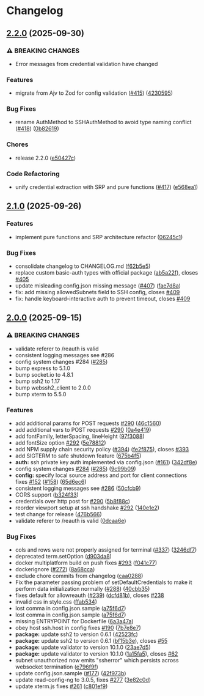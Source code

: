 # Changelog

## [2.2.0](https://github.com/billchurch/webssh2/compare/webssh2-server-v2.1.0...webssh2-server-v2.2.0) (2025-09-30)


### ⚠ BREAKING CHANGES

* Error messages from credential validation have changed

### Features

* migrate from Ajv to Zod for config validation ([#415](https://github.com/billchurch/webssh2/issues/415)) ([4230595](https://github.com/billchurch/webssh2/commit/4230595efdc742892f05cc19176cd11122e1a45b))


### Bug Fixes

* rename AuthMethod to SSHAuthMethod to avoid type naming conflict ([#418](https://github.com/billchurch/webssh2/issues/418)) ([0b82619](https://github.com/billchurch/webssh2/commit/0b826198159078b29b8709aa781da5e1dbf3336d))


### Chores

* release 2.2.0 ([e50427c](https://github.com/billchurch/webssh2/commit/e50427c8d4de0e15bbb30dfa10cc841ed457c43b))


### Code Refactoring

* unify credential extraction with SRP and pure functions ([#417](https://github.com/billchurch/webssh2/issues/417)) ([e568ea1](https://github.com/billchurch/webssh2/commit/e568ea1431b238dcc5d6047c07f2c9536ee0c610))

## [2.1.0](https://github.com/billchurch/webssh2/compare/webssh2-server-v2.0.0...webssh2-server-v2.1.0) (2025-09-26)


### Features

* implement pure functions and SRP architecture refactor ([06245c1](https://github.com/billchurch/webssh2/commit/06245c16da248ba0a14e30394aad81684fb1bd92))


### Bug Fixes

* consolidate changelog to CHANGELOG.md ([f62b5e5](https://github.com/billchurch/webssh2/commit/f62b5e5031d9efda268c1481399bd46af5e5caf3))
* replace custom basic-auth types with official package ([ab5a22f](https://github.com/billchurch/webssh2/commit/ab5a22faf4cbc2204959a0e506a7d9d596f2fae8)), closes [#405](https://github.com/billchurch/webssh2/issues/405)
* update misleading config.json missing message ([#407](https://github.com/billchurch/webssh2/issues/407)) ([fae7d8a](https://github.com/billchurch/webssh2/commit/fae7d8a394e3361f7b69eeb7fd48dbe284a48ee6))
* fix: add missing allowedSubnets field to SSH config, closes [#409](https://github.com/billchurch/webssh2/issues/409)
* fix: handle keyboard-interactive auth to prevent timeout, closes [#409](https://github.com/billchurch/webssh2/issues/409)

## [2.0.0](https://github.com/billchurch/webssh2/compare/webssh2-server-v2.0.0...webssh2-server-v2.0.0) (2025-09-15)

### ⚠ BREAKING CHANGES

* validate referer to /reauth is valid
* consistent logging messages see #286
* config system changes #284 ([#285](https://github.com/billchurch/webssh2/issues/285))
* bump express to 5.1.0
* bump socket.io to 4.8.1
* bump ssh2 to 1.17
* bump webssh2_client to 2.0.0
* bump xterm to 5.5.0

### Features

* add additional params for POST requests [#290](https://github.com/billchurch/webssh2/issues/290) ([46c1560](https://github.com/billchurch/webssh2/commit/46c1560e3c126376e18124e14e5c7fb8c029a0a1))
* add additional vars to POST requests [#290](https://github.com/billchurch/webssh2/issues/290) ([0a4e419](https://github.com/billchurch/webssh2/commit/0a4e419fb371ae95340fa890497022a2aa9d063a))
* add fontFamily, letterSpacing, lineHeight ([97f3088](https://github.com/billchurch/webssh2/commit/97f3088780744e13a6724a4967a4896aac3f20d8))
* add fontSize option [#292](https://github.com/billchurch/webssh2/issues/292) ([5e78812](https://github.com/billchurch/webssh2/commit/5e788129744d326e78ec91bda86ed5cecfd70d3f))
* add NPM supply chain security policy ([#394](https://github.com/billchurch/webssh2/issues/394)) ([fe2f875](https://github.com/billchurch/webssh2/commit/fe2f8757663a9b28954fa0bddd376b9395ae7ea8)), closes [#393](https://github.com/billchurch/webssh2/issues/393)
* add SIGTERM to safe shutdown feature ([675b4f5](https://github.com/billchurch/webssh2/commit/675b4f5a3a92b187b620684eb1ce1b7afa0e2e08))
* **auth:** ssh private key auth implemented via config.json ([#161](https://github.com/billchurch/webssh2/issues/161)) ([342df8e](https://github.com/billchurch/webssh2/commit/342df8eb9cafba52eb63b50a60e11e1431d6fbd4))
* config system changes [#284](https://github.com/billchurch/webssh2/issues/284) ([#285](https://github.com/billchurch/webssh2/issues/285)) ([9c99b09](https://github.com/billchurch/webssh2/commit/9c99b0940ec726193deae3c4999d25a297874d67))
* **config:** specify local source address and port for client connections fixes [#152](https://github.com/billchurch/webssh2/issues/152) ([#158](https://github.com/billchurch/webssh2/issues/158)) ([65d6ec6](https://github.com/billchurch/webssh2/commit/65d6ec68452b80c42fd62534355e456ce1f16a32))
* consistent logging messages see [#286](https://github.com/billchurch/webssh2/issues/286) ([50cfcb9](https://github.com/billchurch/webssh2/commit/50cfcb97788cbd3409b4605adceef3d47e370e38))
* CORS support ([b324f33](https://github.com/billchurch/webssh2/commit/b324f338adeb3518322941639fb83ba9370814cc))
* credentials over http post for [#290](https://github.com/billchurch/webssh2/issues/290) ([5b8f88c](https://github.com/billchurch/webssh2/commit/5b8f88cfef1745c88748277217204e6c38c7ff7e))
* reorder viewport setup at ssh handshake [#292](https://github.com/billchurch/webssh2/issues/292) ([140e1e2](https://github.com/billchurch/webssh2/commit/140e1e24b14d6b74848e9d250c2b44f806ad627d))
* test change for release ([476b566](https://github.com/billchurch/webssh2/commit/476b566c08a84bd35aaccf847253875b2c3afb10))
* validate referer to /reauth is valid ([0dcaa6e](https://github.com/billchurch/webssh2/commit/0dcaa6e15062cdc3252ce52abd9057caf4c00a30))

### Bug Fixes

* cols and rows were not properly assigned for terminal ([#337](https://github.com/billchurch/webssh2/issues/337)) ([3246df7](https://github.com/billchurch/webssh2/commit/3246df75b6516309479beffb0948fd3233caa57b))
* deprecated term.setOption ([d903da8](https://github.com/billchurch/webssh2/commit/d903da87c41882a3736683c7de497cb8bd37f885))
* docker multiplatform build on push fixes [#293](https://github.com/billchurch/webssh2/issues/293) ([f041c77](https://github.com/billchurch/webssh2/commit/f041c779e92dee52ce931ba01f9eadb1ace68cc3))
* dockerignore ([#272](https://github.com/billchurch/webssh2/issues/272)) ([8a68cca](https://github.com/billchurch/webssh2/commit/8a68ccaffa374584b5d9531f9dbeae616bd971f5))
* exclude chore commits from changelog ([caa0288](https://github.com/billchurch/webssh2/commit/caa0288ad132f5c65fba38b30664fb2a3a328e92))
* Fix the parameter passing problem of setDefaultCredentials to make it perform data initialization normally ([#288](https://github.com/billchurch/webssh2/issues/288)) ([40cbb35](https://github.com/billchurch/webssh2/commit/40cbb35616fa17c1c36520690f40ebce0b488153))
* fixes default for allowreauth ([#239](https://github.com/billchurch/webssh2/issues/239)) ([dcfd81b](https://github.com/billchurch/webssh2/commit/dcfd81b454b9fe66edec489266dc35a765464c6b)), closes [#238](https://github.com/billchurch/webssh2/issues/238)
* invalid css in style.css ([ffab534](https://github.com/billchurch/webssh2/commit/ffab5345dcb568fa2bb50a96f403174ad3728286))
* lost comma in config.json.sample ([a75f6d7](https://github.com/billchurch/webssh2/commit/a75f6d73a55917bcd944c95337816556f03538d3))
* lost comma in config.json.sample ([a75f6d7](https://github.com/billchurch/webssh2/commit/a75f6d73a55917bcd944c95337816556f03538d3))
* missing ENTRYPOINT for Dockerfile ([6a3a47a](https://github.com/billchurch/webssh2/commit/6a3a47a13de3cd70d603379a27e055f08a6ee62c))
* obey host ssh.host in config fixes [#190](https://github.com/billchurch/webssh2/issues/190) ([7b7e8e7](https://github.com/billchurch/webssh2/commit/7b7e8e753358ed48f52eb9aa2fc359bf758f304b))
* **package:** update ssh2 to version 0.6.1 ([42523fc](https://github.com/billchurch/webssh2/commit/42523fc56853c909e49d54b6ede3aa3ae2dcdce9))
* **package:** update ssh2 to version 0.6.1 ([bf15b3e](https://github.com/billchurch/webssh2/commit/bf15b3e11d3d0659a3fafdeec616aa6bce719cb7)), closes [#55](https://github.com/billchurch/webssh2/issues/55)
* **package:** update validator to version 10.1.0 ([23ae7d5](https://github.com/billchurch/webssh2/commit/23ae7d5ce7481439280e641bc34904c433dfc99a))
* **package:** update validator to version 10.1.0 ([1a15fa5](https://github.com/billchurch/webssh2/commit/1a15fa57bbea3b137f0c9ce122542d387119ec4a)), closes [#62](https://github.com/billchurch/webssh2/issues/62)
* subnet unauthorized now emits "ssherror" which persists across websocket termination ([e796f9f](https://github.com/billchurch/webssh2/commit/e796f9fb5874d6557433f25e8976b7aa58fa8144))
* update config.json.sample ([#177](https://github.com/billchurch/webssh2/issues/177)) ([42f973b](https://github.com/billchurch/webssh2/commit/42f973b4796f7f50237dc8ce613e477aa89352ca))
* update read-config-ng to 3.0.5, fixes [#277](https://github.com/billchurch/webssh2/issues/277) ([3e82c0d](https://github.com/billchurch/webssh2/commit/3e82c0dc4d31d1c97a7cf98139ef8e6dc0213b22))
* update xterm.js fixes [#261](https://github.com/billchurch/webssh2/issues/261) ([c801ef9](https://github.com/billchurch/webssh2/commit/c801ef9e5826e13a403a6462241cf8a4ff456d45))
